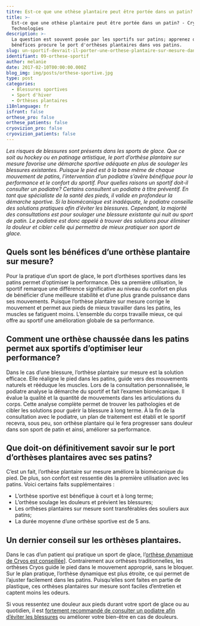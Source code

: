 ```yaml
---
titre: Est-ce que une othèse plantaire peut être portée dans un patin?
title: >-
  Est-ce que une othèse plantaire peut être portée dans un patin? - Cryos
  Technologies
description: >-
  La question est souvent posée par les sportifs sur patins; apprenez quels
  bénéfices procure le port d'orthèses plantaires dans vos patins.
slug: un-sportif-devrait-il-porter-une-orthese-plantaire-sur-mesure-dans-ses-patins/
identifiant: 09-orthese-sportif
author: melanie
date: 2017-02-10T00:00:00.000Z
blog_img: img/posts/orthese-sportive.jpg
type: post
categories:
  - Blessures sportives
  - Sport d'hiver
  - Orthèses plantaires
i18nlanguage: fr
isfront: false
orthese_pro: false
orthese_patients: false
cryovizion_pro: false
cryovizion_patients: false
---
```


*Les risques de blessures sont présents dans les sports de glace. Que ce soit au hockey ou en patinage artistique, le port d’orthèse plantaire sur mesure favorise une démarche sportive adéquate en plus de soulager les blessures existantes. Puisque le pied est à la base même de chaque mouvement de patins, l’intervention d’un podiatre s’avère bénéfique pour la performance et le confort du sportif. Pour quelles raisons un sportif doit-il consulter un podiatre? Certains consultent un podiatre à titre préventif. En tant que spécialiste de la santé des pieds, il valide en profondeur la démarche sportive. Si la biomécanique est inadéquate, le podiatre conseille des solutions pratiques afin d’éviter les blessures. Cependant, la majorité des consultations est pour soulager une blessure existante qui nuit au sport de patin. Le podiatre est donc appelé à trouver des solutions pour éliminer la douleur et cibler celle qui permettra de mieux pratiquer son sport de glace.*

## Quels sont les bénéfices d’une orthèse plantaire sur mesure?

Pour la pratique d’un sport de glace, le port d’orthèses sportives dans les patins permet d’optimiser la performance. Dès sa première utilisation, le sportif remarque une différence significative au niveau du confort en plus de bénéficier d’une meilleure stabilité et d’une plus grande puissance dans ses mouvements. Puisque l’orthèse plantaire sur mesure corrige le mouvement et permet aux pieds de mieux travailler dans les patins, les muscles se fatiguent moins. L’ensemble du corps travaille mieux, ce qui offre au sportif une amélioration globale de sa performance.

## Comment une orthèse chaussée dans les patins permet aux sportifs d’optimiser leur performance?

Dans le cas d’une blessure, l’orthèse plantaire sur mesure est la solution efficace. Elle réaligne le pied dans les patins, guide vers des mouvements naturels et rééduque les muscles. Lors de la consultation personnalisée, le podiatre analyse la démarche du sportif et fait l’examen biomécanique. Il évalue la qualité et la quantité de mouvements dans les articulations du corps. Cette analyse complète permet de trouver les pathologies et de cibler les solutions pour guérir la blessure à long terme. À la fin de la consultation avec le podiatre, un plan de traitement est établi et le sportif recevra, sous peu, son orthèse plantaire qui le fera progresser sans douleur dans son sport de patin et ainsi, améliorer sa performance.

## Que doit-on définitivement savoir sur le port d’orthèses plantaires avec ses patins?

C’est un fait, l’orthèse plantaire sur mesure améliore la biomécanique du pied. De plus, son confort est ressentie dès la première utilisation avec les patins. Voici certains faits supplémentaires :

- L’orthèse sportive est bénéfique à court et à long terme;
- L’orthèse soulage les douleurs et prévient les blessures;
- Les orthèses plantaires sur mesure sont transférables des souliers aux patins;
- La durée moyenne d’une orthèse sportive est de 5 ans.

## Un dernier conseil sur les orthèses plantaires.

Dans le cas d’un patient qui pratique un sport de glace, l’[orthèse dynamique de Cryos est conseillée](http://www.cryos.com/patients/ortheses/)]. Contrairement aux orthèses traditionnelles, les orthèses Cryos guide le pied dans le mouvement approprié, sans le bloquer. Sur le plan pratique, l’orthèse dynamique est plus étroite, ce qui permet de l’ajuster facilement dans les patins. Puisqu’elles sont faites en partie de plastique, ces orthèses plantaires sur mesure sont faciles d’entretien et captent moins les odeurs.

Si vous ressentez une douleur aux pieds durant votre sport de glace ou au quotidien, il est [fortement recommandé de consulter un podiatre afin d’éviter les blessures](http://www.cryos.com/trouver-une-clinique/) ou améliorer votre bien-être en cas de douleurs.
